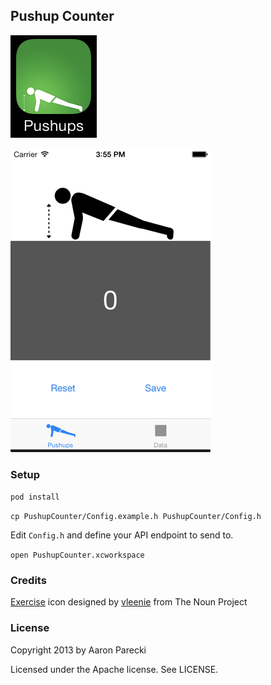 ## Pushup Counter

![Icon](Icon/pushup-counter-icon.png)

![Screenshot](Icon/screenshot.png)

### Setup

`pod install`

`cp PushupCounter/Config.example.h PushupCounter/Config.h`

Edit `Config.h` and define your API endpoint to send to.

`open PushupCounter.xcworkspace`


### Credits

<a href="http://thenounproject.com/noun/exercise/#icon-No14930" target="_blank">Exercise</a> icon designed by <a href="http://thenounproject.com/vleenie" target="_blank">vleenie</a> from The Noun Project

### License

Copyright 2013 by Aaron Parecki

Licensed under the Apache license. See LICENSE.

